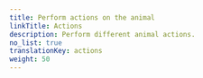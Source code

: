 ```yaml
---
title: Perform actions on the animal
linkTitle: Actions
description: Perform different animal actions.
no_list: true
translationKey: actions
weight: 50
---
```


   <object data="images/actions.svg" type="image/svg+xml" width="200" >
   </object>